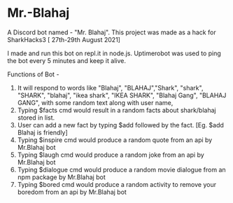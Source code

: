 # Mr.-Blahaj
A Discord bot named - "Mr. Blahaj". This project was made as a hack for  SharkHacks3 [ 27th-29th August 2021]

I made and run this bot on repl.it in node.js. Uptimerobot was used to ping the bot every 5 minutes and keep it alive.

Functions of Bot -
1. It will respond to words like "Blahaj", "BLAHAJ","Shark", "shark", "SHARK", "blahaj", "ikea shark", "IKEA SHARK", "Blahaj Gang", "BLAHAJ GANG", with some random text along with user name,
2. Typing $facts cmd would result in a random facts about shark/blahaj stored in list.
3. User can add a new fact by typing $add followed by the fact. [Eg. $add Blahaj is friendly]
4. Typing $inspire cmd would produce a random quote from an api by Mr.Blahaj bot
5. Typing $laugh cmd would produce a random joke from an api by Mr.Blahaj bot
6. Typing $dialogue cmd would produce a random movie dialogue from an npm package by Mr.Blahaj bot
7. Typing $bored cmd would produce a random activity to remove your boredom from an api by Mr.Blahaj bot

